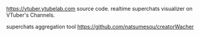 https://vtuber.ytubelab.com source code.
realtime superchats visualizer on VTuber's Channels.

superchats aggregation tool
https://github.com/natsumesou/creatorWacher
